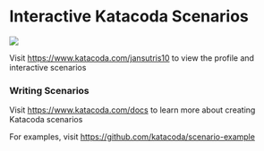 # Interactive Katacoda Scenarios

[![](http://shields.katacoda.com/katacoda/jansutris10/count.svg)](https://www.katacoda.com/jansutris10 "Get your profile on Katacoda.com")

Visit https://www.katacoda.com/jansutris10 to view the profile and interactive scenarios

### Writing Scenarios
Visit https://www.katacoda.com/docs to learn more about creating Katacoda scenarios

For examples, visit https://github.com/katacoda/scenario-example
